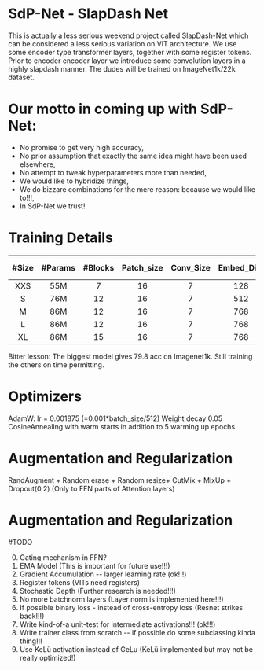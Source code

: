 # SdP-Net - SlapDash Net

This is actually a less serious weekend project called SlapDash-Net which can be considered a less serious variation on VIT architecture. We use some encoder type transformer layers, together with some register tokens. Prior to encoder encoder layer we introduce some convolution layers in a highly slapdash manner. The dudes will be trained on ImageNet1k/22k dataset.  

 <h1> Our motto in coming up with SdP-Net:</h1>
 <ul> 
  <li> No promise to get very high accuracy,</li>
  <li> No prior assumption that exactly the same idea might have been used elsewhere,</li>
  <li> No attempt to tweak hyperparameters more than needed,</li>
  <li> We would like to hybridize things,</li>
  <li> We do bizzare combinations for the mere reason: because we would like to!!!,</li>
  <li> In SdP-Net we trust!</li>
  
</ul> 

# Training Details


| #Size  |  #Params  |  #Blocks  |  Patch_size | Conv_Size | Embed_Dim | Top1 Acc | 
| :---:  | :-------: |  :------: | :------:    | :------:  | :-----:   | :-----:  | 
|  XXS   |  55M      |   7       |  16         |     7     | 128       | ?        | 
|  S     |  76M      |   12      |  16         |     7     | 512       | ?        | 
|  M     |  86M      |   12      |  16         |     7     | 768       | ?        | 
|  L     |  86M      |   12      |  16         |     7     | 768       | ?        | 
|  XL    |  86M      |   15      |  16         |     7     | 768       | 79.8     | 



Bitter lesson: The biggest model gives 79.8 acc on Imagenet1k. Still training the others on time permitting.

# Optimizers

AdamW: lr = 0.001875 (=0.001*batch_size/512)
Weight decay 0.05
CosineAnnealing with warm starts in addition to 5 warming up epochs.
 
# Augmentation and Regularization

RandAugment + Random erase + Random resize+ CutMix + MixUp + Dropout(0.2) (Only to FFN parts of Attention layers) 

# Augmentation and Regularization

#TODO

0) Gating mechanism in FFN?
1) EMA Model (This is important for future use!!!)
2) Gradient Accumulation -- larger learning rate (ok!!!)
3) Register tokens (VITs need registers)
4) Stochastic Depth (Further research is needed!!!)
5) No more batchnorm layers (Layer norm is implemented here!!!)
6) If possible binary loss - instead of cross-entropy loss (Resnet strikes back!!!)
7) Write kind-of-a unit-test for intermediate activations!!! (ok!!!)
8) Write trainer class from scratch -- if possible do some subclassing kinda thing!!!
9) Use KeLü activation instead of GeLu (KeLü implemented but may not be really optimized!)
